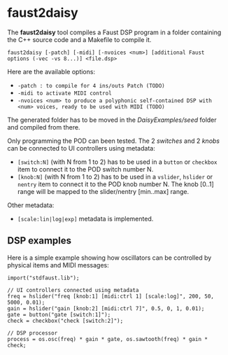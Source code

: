 # faust2daisy

The **faust2daisy** tool compiles a Faust DSP program in a folder containing the C++ source code and a Makefile to compile it.  

`faust2daisy [-patch] [-midi] [-nvoices <num>] [additional Faust options (-vec -vs 8...)] <file.dsp>`

Here are the available options:

- `-patch : to compile for 4 ins/outs Patch (TODO)`
- `-midi to activate MIDI control`
- `-nvoices <num> to produce a polyphonic self-contained DSP with <num> voices, ready to be used with MIDI (TODO)`

The generated folder has to be moved in the *DaisyExamples/seed* folder and compiled from there. 

Only programming the POD can been tested. The 2 *switches* and 2 *knobs* can be connected to UI controllers using metadata:

- `[switch:N]` (with N from 1 to 2) has to be used in a `button` or `checkbox` item to connect it to the POD switch number N.
- `[knob:N]` (with N from 1 to 2) has to be used in a `vslider`, `hslider` or `nentry` item to connect it to the POD knob number N. The knob [0..1] range will be mapped to the slider/nentry [min..max] range.

Other metadata:

- `[scale:lin|log|exp]` metadata is implemented.

## DSP examples

Here is a simple example showing how oscillators can be controlled by physical items and MIDI messages:

```
import("stdfaust.lib");

// UI controllers connected using metadata
freq = hslider("freq [knob:1] [midi:ctrl 1] [scale:log]", 200, 50, 5000, 0.01);
gain = hslider("gain [knob:2] [midi:ctrl 7]", 0.5, 0, 1, 0.01);
gate = button("gate [switch:1]");
check = checkbox("check [switch:2]");

// DSP processor
process = os.osc(freq) * gain * gate, os.sawtooth(freq) * gain * check;
```

